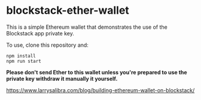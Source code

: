 # blockstack-ether-wallet

This is a simple Ethereum wallet that demonstrates the use of the Blockstack app private key.

To use, clone this repository and:

```
npm install
npm run start
```

__Please don't send Ether to this wallet unless you're prepared to use the private key withdraw it manually it yourself.__

https://www.larrysalibra.com/blog/building-ethereum-wallet-on-blockstack/

